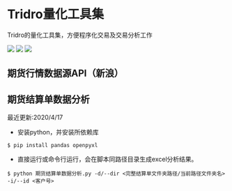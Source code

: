# Tridro量化工具集
Tridro的量化工具集，方便程序化交易及交易分析工作
<p align="left">
    <img src ="https://img.shields.io/badge/platform-windows|linux|-green.svg" />
    <img src ="https://img.shields.io/badge/python-3.6+-blue.svg" />
    <img src ="https://img.shields.io/badge/license-Apache2.0-orange" />
</p>

## 期货行情数据源API（新浪）
  
## 期货结算单数据分析
最近更新:2020/4/17

* 安装python，并安装所依赖库
``` {.sourceCode .bash}
$ pip install pandas openpyxl
```

* 直接运行或命令行运行，会在脚本同路径目录生成excel分析结果。
``` {.sourceCode .bash}
$ python 期货结算单数据分析.py -d/--dir <完整结算单文件夹路径/当前路径文件夹名> -i/--id <客户号>
```
